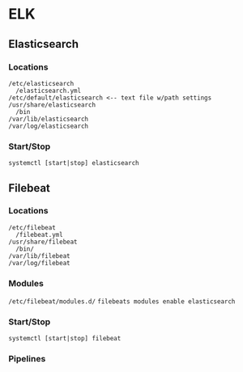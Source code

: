 # ELK
## Elasticsearch
### Locations
```
/etc/elasticsearch
  /elasticsearch.yml
/etc/default/elasticsearch <-- text file w/path settings
/usr/share/elasticsearch
  /bin
/var/lib/elasticsearch
/var/log/elasticsearch
```
### Start/Stop
`systemctl [start|stop] elasticsearch`
## Filebeat
### Locations
```
/etc/filebeat
  /filebeat.yml
/usr/share/filebeat
  /bin/
/var/lib/filebeat
/var/log/filebeat
```
### Modules
`/etc/filebeat/modules.d/`
`filebeats modules enable elasticsearch`
### Start/Stop
`systemctl [start|stop] filebeat`
### Pipelines

